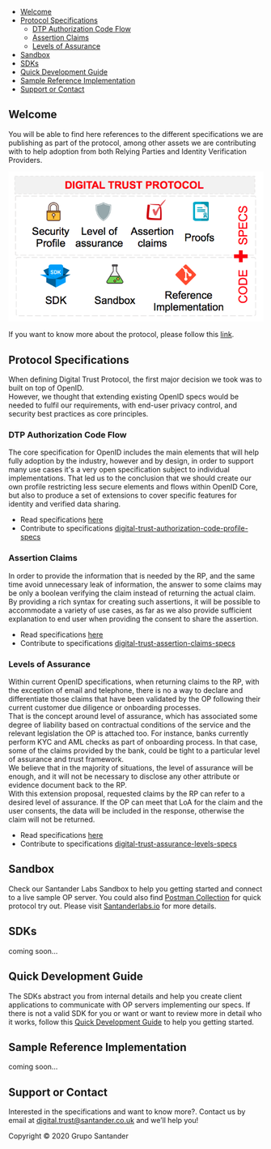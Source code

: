 
- [Welcome](#welcome)
- [Protocol Specifications](#protocol-specifications)
  - [DTP Authorization Code Flow](#dtp-authorization-code-flow)
  - [Assertion Claims](#assertion-claims)
  - [Levels of Assurance](#levels-of-assurance)
- [Sandbox](#sandbox)
- [SDKs](#sdks)
- [Quick Development Guide](#quick-development-guide)
- [Sample Reference Implementation](#sample-reference-implementation)
- [Support or Contact](#support-or-contact)

## Welcome

You will be able to find here references to the different specifications we are publishing as part of the protocol, among other assets we are contributing with to help adoption from both Relying Parties and Identity Verification Providers.

![Contribution](./images/contribution.png "Contribution")

If you want to know more about the protocol, please follow this [link](docs/intro).

## Protocol Specifications

When defining Digital Trust Protocol, the first major decision we took was to built on top of OpenID.  
However, we thought that extending existing OpenID specs would be needed to fulfil our requirements, with end-user privacy control, and security best practices as core principles.

### DTP Authorization Code Flow
The core specification for OpenID includes the main elements that will help fully adoption by the industry, however and by design, in order to support many use cases it's a very open specification subject to individual implementations.
That led us to the conclusion that we should create our own profile restricting less secure elements and flows within OpenID Core, but also to produce a set of extensions to cover specific features for identity and verified data sharing.

- Read specifications [here](./auth_code/dtp-auth-code-00.html)
- Contribute to specifications [digital-trust-authorization-code-profile-specs](https://github.com/gruposantander/digital-trust-authorization-code-profile-specs)

### Assertion Claims
In order to provide the information that is needed by the RP, and the same time avoid unnecessary leak of information, the answer to some claims may be only a boolean verifying the claim instead of returning the actual claim.  
By providing a rich syntax for creating such assertions, it will be possible to accommodate a variety of use cases, as far as we also provide sufficient explanation to end user when providing the consent to share the assertion.

- Read specifications [here](./assertions/claim-assertions-00.html)
- Contribute to specifications [digital-trust-assertion-claims-specs](https://github.com/gruposantander/digital-trust-assertion-claims-specs)

### Levels of Assurance
Within current OpenID specifications, when returning claims to the RP, with the exception of email and telephone, there is no a way to declare and differentiate those claims that have been validated by the OP following their current customer due diligence or onboarding processes.  
That is the concept around level of assurance, which has associated some degree of liability based on contractual conditions of the service and the relevant legislation the OP is attached too. For instance, banks currently perform KYC and AML checks as part of onboarding process. In that case, some of the claims provided by the bank, could be tight to a particular level of assurance and trust framework.  
We believe that in the majority of situations, the level of assurance will be enough, and it will not be necessary to disclose any other attribute or evidence document back to the RP.  
With this extension proposal, requested claims by the RP can refer to a desired level of assurance. If the OP can meet that LoA for the claim and the user consents, the data will be included in the response, otherwise the claim will not be returned.

- Read specifications [here](./assurance_levels/assurance-levels-00.html)
- Contribute to specifications [digital-trust-assurance-levels-specs](https://github.com/gruposantander/digital-trust-assurance-levels-specs)

## Sandbox
Check our Santander Labs Sandbox to help you getting started and connect to a live sample OP server. You could also find [Postman Collection](https://www.santanderlabs.io/storage/uploads/2020/02/27/5e57d64cd511bDigital-Trust-Protocol---Sandbox.postman_collection.json.zip) for quick protocol try out. Please visit [Santanderlabs.io](https://www.santanderlabs.io/en/api/iamid) for more details.

## SDKs
coming soon...

## Quick Development Guide
The SDKs abstract you from internal details and help you create client applications to communicate with OP servers implementing our specs. If there is not a valid SDK for you or want or want to review more in detail who it works, follow this [Quick Development Guide](./docs/quick_development_guide) to help you getting started. 

## Sample Reference Implementation
coming soon...

## Support or Contact

Interested in the specifications and want to know more?. Contact us by email at [digital.trust@santander.co.uk](mailto:digital.trust@santander.co.uk) and we’ll help you!

Copyright &copy; 2020 Grupo Santander 

